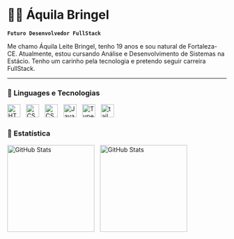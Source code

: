 # 👨‍💻 Áquila Bringel

**`Futuro Desenvolvedor FullStack`**

Me chamo Áquila Leite Bringel, tenho 19 anos e sou natural de Fortaleza-CE. Atualmente, estou cursando Análise e Desenvolvimento de Sistemas na Estácio. Tenho um carinho pela tecnologia e pretendo seguir carreira FullStack.

---

### 👾 Linguages e Tecnologias

<img align='left'
 alt='HTML'
 title='HTML'
 width='30px'
 style='padding-right: 10px'
 src="https://cdn.jsdelivr.net/gh/devicons/devicon@latest/icons/html5/html5-original.svg" />

<img 
align='left'
alt='CSS'
 title='CSS'
 width='30px'
 style='padding-right: 10px'
src="https://cdn.jsdelivr.net/gh/devicons/devicon@latest/icons/css3/css3-original.svg" />

<img 
align='left'
alt='CSS'
 title='CSS'
 width='30px'
 style='padding-right: 10px'
src="https://cdn.jsdelivr.net/gh/devicons/devicon@latest/icons/react/react-original.svg" />

<img
align='left'
    alt='JavaScript'
 title='JavaScript'
 width='30px'
 style='padding-right: 10px'
 src="https://cdn.jsdelivr.net/gh/devicons/devicon@latest/icons/javascript/javascript-original.svg" />

<img align='left'
alt='TypeScript'
 title='TypeScript'
 width='30px'
 style='padding-right: 10px'
src="https://cdn.jsdelivr.net/gh/devicons/devicon@latest/icons/typescript/typescript-original.svg" />

<img align='left'
 alt='tailwindcss'
 title='tailwindcss'
 width='30px'
 style='padding-right: 10px;'
src="https://cdn.jsdelivr.net/gh/devicons/devicon@latest/icons/tailwindcss/tailwindcss-original.svg" />

<br/>
<br/>

### 👾 Estatística
<p>
<img align='left'
 alt='GitHub Stats'
 height='200'
 style='padding-right: 10px;'
src="https://github-readme-stats.vercel.app/api?username=oBringel&show_icons=true&theme=dracula&locale=pt-br" />

<img align='left'
 alt='GitHub Stats'
 height='200'
 style='padding-right: 10px;'
src="https://github-readme-stats.vercel.app/api/top-langs/?username=oBringel&theme=dracula&layout=compact&custom_title=Tecnologias&langs_count=6" />

</p>
